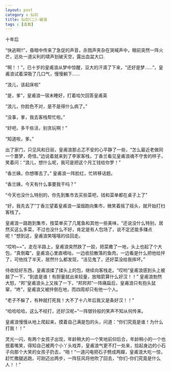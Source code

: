 ```yaml
---
layout: post
category : 仙剑
title: 仙剑(二)-破浪
tags : [连载]
---
```



十年后

 

    
“快逃啊!!”，昏暗中传来了急促的声音，杀戮声夹杂在哭喊声中，眼前突然一阵火芒，远处一道尖利的啸声划破天空，露出血盆大口. 

“啊！！”，已十岁的皇甫浪从梦中惊醒，豆大的汗滴了下来，“还好是梦……”，皇甫浪试着深吸了几口气，慢慢躺下……

 

“浪儿，该起床啦”

“是，爹”，皇甫浪一宿未睡好，打着哈欠回答皇甫英

“浪儿，你脸色不对，是不是得什么病了。”

“没事，爹，我去客栈帮忙啦。”

“好吧，多干些活，别贪玩啊！”

“知道啦，爹。”

 

出了家门，只见风和日丽，皇甫浪那忐忑不安的心平静了一些，“怎么最近老做同一个噩梦，奇怪。”边说着就来到了李家客栈，丁香兰看见皇甫浪魂不守舍的样子，笑着问：“浪儿，想什么呢，我可是把这个月工钱给你罗！”

“香兰姨，你想哪去了。” 皇甫浪一阵脸红，忙转移话题。

“香兰姨，今天有什么事要我干吗？”

“今天也没什么特别的，你先到集市去买些菜吧，钱和菜单都在桌子上了”

“好，我先去了”丁香兰望着皇甫浪一溜烟跑向集市，微笑着摇了摇头，就开始打扫客栈了。

皇甫浪一路跑到集市，按菜单买了几尾鱼和其他一些美味，“还说没什么特别，居然买这么多菜，不过也没什么不好，肯定是有人包场了，说不定还能多赚点呢！”想到这，皇甫浪笑嘻嘻的往回走。

“哎哟~~”，走在半路上，皇甫浪突然跌了一跤，把菜撒了一地，头上也起了个大包，“真倒霉”，皇甫浪心里直嘀咕，一边收拾散落的鱼肉，一边看是什么把他给拌了，可他找了半天，居然什么都发现，“活见鬼了，还好菜没给我摔坏。”

待收拾好东西，皇甫浪揉了揉头上的包，继续向客栈走。“哎哟”皇甫浪感到头上被敲了一下，“到底是谁！有胆量就出来较量，放暗箭算什么好汉！！” 皇甫浪勃然大怒，“邦”皇甫浪头上又挨了一下，“邦邦邦”一阵痛扁后，皇甫浪只有抱头鼠窜，“咚”，皇甫浪又被拌倒在地，而四周却只有他一个人。

 “老子不躲了，有种就打死我！大不了十八年后我又是条好汉！！”

 “哈哈哈哈，这么不经打，还好汉呢~”一阵银铃般的笑声不知从何传来。

 皇甫浪慢慢从地上爬起来，摸着自己满是包的头，问道：“你们究竟是谁！为什么打我！！”

 灵光一闪，有两个女孩子出现，年龄稍大的一个笑地前仰后合，年龄稍小的一个也抿着嘴笑，得知自己被两个小丫头戏弄，皇甫浪气更不打一处来，拾起身边的小石子向那个大笑的女孩子扔去，“啪！”一道闪电把石子劈成两瓣，皇甫浪大吃一惊，赶忙撒腿逃跑，可刚迈出两步，一阵狂风将他吹了回去，“你们-你们究竟是什么人！！”

